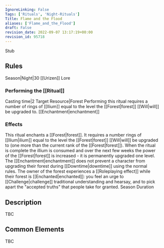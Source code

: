 ```yaml
---
IgnoreLinking: False
Tags: ['Rituals', 'Night-Rituals']
Title: Flame and the Flood
aliases: ['Flame_and_the_Flood']
draft: False
revision_date: 2022-09-07 13:17:19+00:00
revision_id: 95718
---
```


Stub
## Rules
Season|Night|30
[[Urizen]] Lore
### Performing the [[Ritual]]
Casting time|2 Target Resource|Forest 
Performing this ritual requires a number of rings of [[Ilium]] equal to the level the [[Forest|forest]] [[Will|will]] be upgraded to.
[[Enchantment|enchantment]]
### Effects
This ritual enchants a [[Forest|forest]]. It requires a number rings of [[Ilium|ilium]] equal to the level the [[Forest|forest]] [[Will|will]] be upgraded to (one more than the current rank of the [[Forest|forest]]). When the ritual is complete the illium is consumed and over the next few weeks the power of the [[Forest|forest]] is increased - it is permanently upgraded one level. 
The [[Enchantment|enchantment]] does not prevent a character from upgrading their forest during [[Downtime|downtime]] using the normal rules.
The owner of the forest experiences a [[Roleplaying effect]] while their forest is [[Enchanted|enchanted]]:  you feel an urge to [[Challenge|challenge]] traditional understanding and hearsay, and to pick apart the "accepted truths" that people take for granted.
Season Duration
## Description
TBC
## Common Elements
TBC